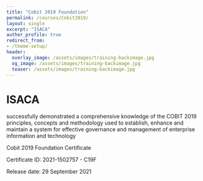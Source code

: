 ```yaml
---
title: "Cobit 2019 Foundation"
permalink: /courses/Cobit2019/
layout: single
excerpt: "ISACA"
author_profile: true
redirect_from:
- /theme-setup/
header:
  overlay_image: /assets/images/training-backimage.jpg
  og_image: /assets/images/training-backimage.jpg
  teaser: /assets/images/training-backimage.jpg
---
```

# ISACA

successfully demonstrated a comprehensive knowledge of the
COBIT 2019 principles, concepts and methodology used to establish, enhance
and maintain a system for effective governance and management
of enterprise information and technology

Cobit 2019 Foundation Certificate

Certificate ID: 2021-1502757 - C19F

Release date:  29 September 2021


